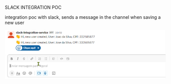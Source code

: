 SLACK INTEGRATION POC

integration poc with slack, sends a message in the channel when saving a new user

![img_2.png](img_2.png)
